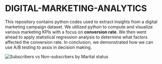# DIGITAL-MARKETING-ANALYTICS
This repository contains python codes used to extract insights from a digital marketing campaign dataset.
We utilized python to compute and visualize various marketing KPIs with a focus on <b>conversion rate</b>. We then went ahead to apply statistical regression analysis to determine what factors affected the conversion rate. In conclusion, we demonstrated how we can use A/B testing to assis in decision making.  

![Subscribers vs Non-subscrbers by Marital status](https://github.com/user-attachments/assets/9fbe0791-63a6-408f-9e03-49cba20ad769)
